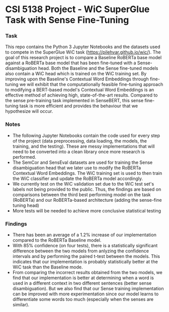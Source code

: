 # CSI 5138 Project - WiC SuperGlue Task with Sense Fine-Tuning

### Task
This repo contains the Python 3 Jupyter Notebooks and the datasets used to compete in the SuperGlue WiC task (https://pilehvar.github.io/wic/). The goal of this research project is to compare a Baseline RoBERTa base model against a RoBERTa base model that has been fine-tuned with a Sense-disambiguation head. Both the Baseline and the Sense fine-tuned models also contain a WiC head which is trained on the WiC training set. By improving upon the Baseline's Contextual Word Embeddings through fine-tuning we will exhibit that the computationally feasible fine-tuning approach to modifying a BERT-based model's Contextual Word Embeddings is an effective method of achieving high, state-of-the-art results. Compared to the sense pre-training task implemented in SenseBERT, this sense fine-tuning task is more efficient and provides the behaviour that we hypothesize will occur.

### Notes
- The following Jupyter Notebooks contain the code used for every step of the project (data preprocessing, data loading, the models, the training, and the testing). These are messy implementations that will need to be converted into a clean library once more research is performed.
- The SemCor and SensEval datasets are used for training the Sense disambiguation head that we later use to modify the RoBERTa Contextual Word Embeddings. The WiC training set is used to then train the WiC classifier and update the RoBERTa model accordingly.
- We currently test on the WiC validation set due to the WiC test set's labels not being provided to the public. Thus, the findings are based on comparisons between the third best performing model on the task (RoBERTa) and our RoBERTa-based architecture (adding the sense-fine tuning head) 
- More tests will be needed to achieve more conclusive statistical testing

### Findings
- There has been an average of a 1.2% increase of our implementation compared to the RoBERTa Baseline model.
- With 85% confidence (on four tests), there is a statistically significant difference between the two models from anlyzing the confidence intervals and by performing the paired t-test between the models. This indicates that our implementation is probably statistically better at the WiC task than the Baseline mode.
- From comparing the incorrect results obtained from the two models, we find that our implementation is better at determining when a word is used in a different context in two different sentences (better sense disambiguation). But we also find that our Sense training implementation can be improved with more experimentation since our model learns to differentiate some words too much (especially when the senses are similar).
